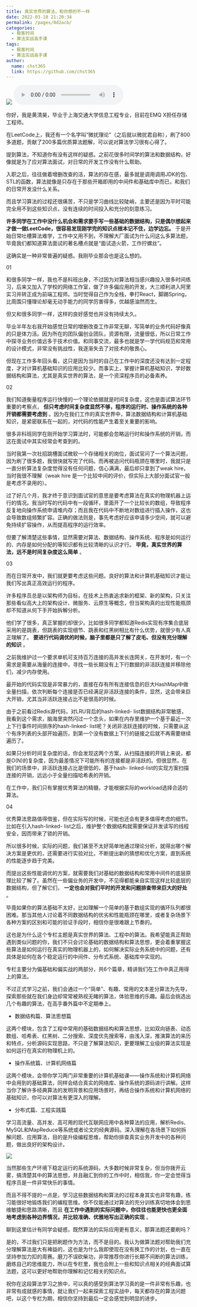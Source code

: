 ```yaml
---
title: 真实世界的算法，和你想的不一样
date: 2022-03-10 21:20:34
permalink: /pages/0d2acb/
categories: 
  - 极客时间
  - 算法实战高手课
tags: 
  - 极客时间
  - 算法实战高手课
author: 
  name: chst365
  link: https://github.com/chst365
---
```

![](https://cdn.jsdelivr.net/gh/chst365/bolgImgs/imgs/topImgs/149.jpg)
<audio title="开篇词.真实世界的算法，和你想的不一样" src="https://static001.geekbang.org/resource/audio/59/58/59bf4ba7e5485daef4ab1c22c13c4b58.mp3" controls="controls"></audio> 


你好，我是黄清昊，毕业于上海交通大学信息工程专业，目前在EMQ X担任存储工程师。

在LeetCode上，我还有一个名字叫“微扰理论”（之后就以微扰君自称），刷了800多道题，贡献了200多篇优质算法题解，可以说对算法学习很有心得了。

提到算法，不知道你有没有这样的疑惑。之前花很多时间学的算法和数据结构，好像就是为了应对算法面试，对日常的开发工作没有什么帮助。

入职之后，往往做着增删改查的活，算法的存在感，最多就是调用调用JDK的包、STL的函数，算法就像是只存在于那些开箱即用的中间件和基础库中而已，和我们的日常开发没什么关系。

而且学习算法的过程还很痛苦，不只是学习曲线比较陡峭，主要还是因为平时可能完全用不到这些知识点，没有连续的时间投入和充分的刻意练习。

 **许多同学在工作中没什么机会和需求要手写一些基础的数据结构，只是偶尔想起来才做一做LeetCode，很容易发现刚学完的知识点根本记不住，边学边忘。**
于是开始日常吐槽算法难学，工作中又用不到，不理解大厂面试为什么问这么多算法题，毕竟我们都知道算法面试的著名槽点就是“面试造火箭，工作拧螺丝”。

这确实是一种非常普遍的疑惑。我刚毕业那会也是这么想的。

01

和很多同学一样，我也不是科班出身，不过因为对算法相当感兴趣投入很多时间练习，后来又加入了学校的网络工作室，做了许多偏应用的开发，大三顺利进入阿里实习并转正成为前端工程师。当时觉得自己作为全栈，拳打React，脚踢Spring，比周围只懂理论却毫无动手能力的同学厉害得多，优越感油然而生。

但又和很多同学一样，这样的良好感觉也并没有持续太久。

毕业半年左右我开始感觉日常的增删改查工作非常无聊，写简单的业务代码好像真的只是体力活。因为所在的团队偏创业团队，资源有限，流量很低，所以日常工作中探寻业务价值远多于技术价值。和同事交流，最多也就是学一学代码规范和常用的设计模式，非常没有挑战性，我逐渐失去了对技术的敬畏心。

但现在工作多年回头看，这只是因为当时的自己在工作中的深度还没有达到一定程度，才对计算机基础知识的应用比较少。而事实上，掌握计算机基础知识，学好数据结构和算法，尤其是真实世界的算法，是一个资深程序员的必备素养。

02

我们知道衡量程序运行快慢的一个理论依据就是时间复杂度，这也是面试算法环节重要的考察点，
**但只考虑时间复杂度显然不够，程序的运行时、操作系统的各种开销都需要考虑到**
。因为在我们工作的真实世界中，算法数据结构和计算机基础知识，是紧密联系在一起的，对代码的性能产生着至关重要的影响。

很多非科班同学在刚开始学习算法时，可能都会忽略运行时和操作系统的开销，而这在面试中其实经常会考查到的。

当时我第一次社招跳槽面试微软一个存储相关的岗位，面试官问了一个算法问题，因为刷了很多题，我很快就写完了代码。而再被追问代码瓶颈在哪里时，我就只是一直分析算法复杂度觉得没有任何问题，信心满满，最后却只拿到了weak
hire，当时我很不理解（weak hire 是一个比较中间的评价，但实际上大部分面试官一般是考虑不录用的）。

过了好几个月，我才终于意识到面试官的意思是要考虑算法在真实的物理机器上运行的情况。我当时写的代码中有一段循环，里面开了一个比较长的数组，导致程序反复地向操作系统申请堆内存；而且我在代码中不断地对数组进行插入操作，这也会导致数组频繁扩容。正确的做法则是，事先考虑好应该申请多少空间，就可以避免持续扩容操作，从而提高程序的运行效率。

但要了解清楚这些事情，显然需要对算法、数据结构、操作系统、程序是如何运行的、内存是如何分配的等知识都有比较清晰的认识才行。
**毕竟，真实世界的算法，远不是时间复杂度这么简单** 。

03

而在日常开发中，我们就更要考虑这些问题。良好的算法和计算机基础知识才能让我们写出真正高效运行的程序。

许多程序员总是以架构师为目标，在技术上热衷追求新的框架、新的架构，只关注那些看似高大上的架构设计、微服务、云原生等概念，但当架构真的出现性能瓶颈却不知道从何下手开始拆解分析。

他们学了很多，真正掌握的却很少。比如很多同学都知道Redis实现有序集合底层采用的是跳表，但跳表的实现细节、跳表和红黑树相比有什么优势，就很少有人真正理解了。
**要进行代码调优的时候，脑子里都是只了解了皮毛、但没有充分理解的知识** 。

之前我维护过一个要求单机可支持百万连接的高并发长连网关，在开发时，有一个需求是需要从海量的连接中，寻找一些长期没有上下行数据的非活跃连接并移除他们，减少内存使用。

最开始的代码实现是非常暴力的，直接在存有所有连接信息的巨大HashMap中做全量扫描，依次判断每个连接是否已经满足非活跃连接的条件，显然，这会带来巨大开销，尤其当非活跃连接占比不是很高的时候。

由于之前看过Redis源代码，对LRU背后的hash-linked-
list数据结构非常敏感，我看到这个需求，脑海里突然闪过一个念头，如果在内存里维护一个基于最近一次上下行事件时间排序的hash-linked-
list呢？关闭非活跃连接的时候，只需要从这个有序列表的头部开始遍历，到第一个没有数据上下行的链接之后就不再需要继续遍历了。

如果只分析时间复杂度的话，你会发现这两个方案，从扫描连接的开销上来说，都是O(N)的复杂度，因为最差情况下可能所有的连接都是非活跃的。但很显然，在我们的场景中，非活跃连接占比是很低的，基于hash-
linked-list的实现方案扫描连接的开销，远远小于全量扫描哈希表的开销。

在工作中，我们只有掌握优秀算法的精髓，才能根据实际的workload选择合适的算法。

04

优秀算法思路值得借鉴，但在实际写的时候，可能也还会有更多值得考虑的细节。比如在引入hash-linked-
list之后，维护整个数据结构就需要保证并发读写的线程安全，因而带来了锁的开销。

所以很多时候，实际的问题，我们甚至不太好简单地通过理论分析，就得出哪个解决方案是更优的，还需要进行实验对比，不断提出新的猜想和优化方案，直到系统的性能逐步趋于完美。

而提出这些性能调优的方案，就需要我们对基础的数据结构和常用中间件的底层原理比较了解了。虽然在一些偏业务的开发中，不见得都能亲自实现这样比较底层的数据结构，但了解它们，
**一定也会对我们平时的开发和问题排查带来巨大的好处** 。

毕竟如果你的算法基础不太好，比如理解一个简单的基于数组实现的循环队列都很困难。那当其他人讨论着不同数据结构的优劣和性能瓶颈在哪里，或者复杂场景下各种方案的区别和可能的验证手段时，相信你是很难跟上节奏的。

这也是为什么这个专栏主题是真实世界的算法、工程中的算法。我希望能真正帮助遇到类似问题的你，我们不只会讨论基础的数据结构和算法思想，更会着重掌握这些算法是如何运行在真实的物理机器上的，如何解决实际业务系统中的问题，还有具体是如何在各个稳定运行的中间件、分布式系统、基础库中实现的。

专栏主要分为偏基础和偏实战的两部分，共6个篇章，精讲我们在工作中真正用得上的算法。

不过正式学习之前，我们会通过一个“简单”、有趣、常用的文本差分算法为先导，探索那些就在我们身边却常常被熟视无睹的算法，体验思维的乐趣。最后会挑选出几个有趣的算法，在高手番外篇中不定期奉上。

  * 数据结构篇、算法思想篇

这两个模块，包含了工程中常用的基础数据结构和算法思想，比如双向链表、动态数组、哈希表、红黑树、二分搜索、深度优先搜索等，由浅入深，推演算法的来历和特点，分析源码实现思路，不只是了解算法知识，更要理解工业级的算法实现是如何运行在真实的物理机上的。

  * 操作系统篇、计算机网络篇

这两个模块，会带你学习两门非常重要的计算机基础课——操作系统和计算机网络中会用到的基础算法，同样会结合真实的网络库、操作系统的源码进行讲解。这样当你了解许多经典算法的发明背景和应用场景时，再结合操作系统和计算机网络的基础知识，你可以对算法有更深入的理解。

  * 分布式篇、工程实践篇

学习高流量、高并发、高可用的现代互联网应用中各种算法的应用，解析Redis、MySQL和MapReduce等系统或者论文的经典源码。深入理解在各场景下如何拆解问题、应用算法，目的是升级编程思维，帮助你排查真实业务开发中的各种问题，做出良好的架构设计。

![](https://static001.geekbang.org/resource/image/f9/82/f9c1ea63246ef34911d531d9f1337d82.jpg)

当然那些生产环境下稳定运行的系统源码，大多数时候非常复杂，但当你拨开云雾，搞清楚其中的算法思想，并且融汇到你的工作中时，相信我，你一定会觉得当程序员是一件非常快乐的事情。

而且不得不提的一点是，学习这些数据结构和算法的过程本身其实也非常有趣，练习能很好地锻炼我们的编程思维。你不仅能通过对算法的充分训练真切地体会到思维敏捷和思路清晰，而且
**在工作中遇到的实际问题中，你往往也能更快也更全面地考虑到各种边界情况，并比较准确、优雅地写出正确的实现** 。

聊到这里估计有同学会疑惑，既然算法的实际应用更有意义，那算法题还要刷吗？

是的，不过我们只是把刷题作为方法，而不是目的。我认为做算法题对帮助我们充分理解算法是大有裨益的，这也是为什么我即使现在没有换工作的计划，也一直在坚持参加力扣的周赛。磨刀不误砍柴功，非常推荐你进行长期不间断的算法训练，磨练自己的思维能力，所以在专栏里，我也会附上一些和知识点相关的经典面试算法题，这可以更好地帮助你理解和记忆相关的知识点。

祝你在这段算法学习之旅中，可以真的感受到算法学习真的是一件非常有乐趣，也非常有成就感的事情，就让我们一起来探索工程实战中，每天都存在的算法问题吧，以这个专栏为期，相信你坚持到最后一定会感觉到明显的进步。

